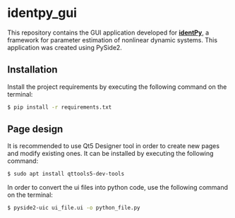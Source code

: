 # identpy_gui

This repository contains the GUI application developed for **[identPy](https://github.com/gnegrelli/identPy)**, a 
framework for parameter estimation of nonlinear dynamic systems. This application was created using PySide2.

## Installation

Install the project requirements by executing the following command on the terminal:

```bash
$ pip install -r requirements.txt
```

## Page design

It is recommended to use Qt5 Designer tool in order to create new pages and modify existing ones. It can be installed by executing the following command:

```bash
$ sudo apt install qttools5-dev-tools
```

In order to convert the ui files into python code, use the following command on the terminal:

```bash
$ pyside2-uic ui_file.ui -o python_file.py
```
